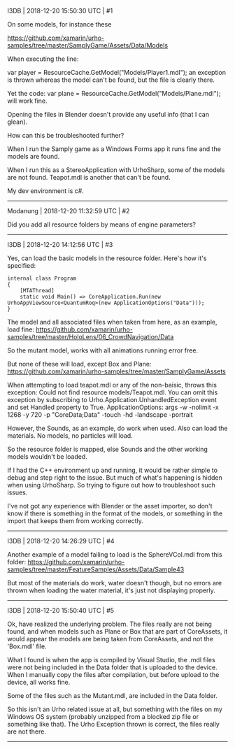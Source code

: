 I3DB | 2018-12-20 15:50:30 UTC | #1

 On some models, for instance these 

https://github.com/xamarin/urho-samples/tree/master/SamplyGame/Assets/Data/Models

When executing the line:

var player = ResourceCache.GetModel("Models/Player1.mdl"); an exception is thrown whereas the model can't be found, but the file is clearly there. 

Yet the code:
var plane = ResourceCache.GetModel("Models/Plane.mdl"); will work fine.

Opening the files in Blender doesn't provide any useful info (that I can glean).

How can this be troubleshooted further?

When I run the Samply game as a Windows Forms app it runs fine and the models are found.

When I run this as a StereoApplication with UrhoSharp, some of the models are not found. Teapot.mdl is another that can't be found.

My dev environment is c#.

-------------------------

Modanung | 2018-12-20 11:32:59 UTC | #2

Did you add all resource folders by means of engine parameters?

-------------------------

I3DB | 2018-12-20 14:12:56 UTC | #3

Yes, can load the basic models in the resource folder. Here's how it's specified:

    internal class Program
	{
		[MTAThread]
		static void Main() => CoreApplication.Run(new UrhoAppViewSource<QuantumRoq>(new ApplicationOptions("Data")));
	}

The model and all associated files when taken from here, as an example, load fine:
https://github.com/xamarin/urho-samples/tree/master/HoloLens/06_CrowdNavigation/Data

So the mutant model, works with all animations running error free.

But none of these will load, except Box and Plane:
https://github.com/xamarin/urho-samples/tree/master/SamplyGame/Assets

When attempting to load teapot.mdl or any of the non-baisic, throws this exception:
Could not find resource models/Teapot.mdl. You can omit this exception by subscribing to Urho.Application.UnhandledException event and set Handled property to True.
ApplicationOptions: args -w -nolimit -x 1268 -y 720 -p "CoreData;Data" -touch -hd -landscape -portrait 

However, the Sounds, as an example, do work when used. Also can load the materials. No models, no particles will load.

So the resource folder is mapped, else Sounds and the other working models wouldn't be loaded.

If I had the C++ environment up and running, it would be rather simple to debug and step right to the issue. But much of what's happening is hidden when using UrhoSharp. So trying to figure out how to troubleshoot such issues.

I've not got any experience with Blender or the asset importer, so don't know if there is something in the format of the models, or something in the import that keeps them from working correctly.

-------------------------

I3DB | 2018-12-20 14:26:29 UTC | #4

Another example of a model failing to load is the SphereVCol.mdl from this folder:
https://github.com/xamarin/urho-samples/tree/master/FeatureSamples/Assets/Data/Sample43

But most of the materials do work, water doesn't though, but no errors are thrown when loading the water material, it's just not displaying properly.

-------------------------

I3DB | 2018-12-20 15:50:40 UTC | #5

Ok, have realized the underlying problem. The files really are not being found, and when models such as Plane or Box that are part of CoreAssets, it would appear the models are being taken from CoreAssets, and not the 'Box.mdl' file.

What I found is when the app is compiled by Visual Studio, the .mdl files were not being included in the Data folder that is uploaded to the device. When I manually copy the files after compilation, but before upload to the device, all works fine.

Some of the files such as the Mutant.mdl, are included in the Data folder.

So this isn't an Urho related issue at all, but something with the files on my Windows OS system (probably unzipped from a blocked zip file or something like that). The Urho Exception thrown is correct, the files really are not there.

-------------------------

